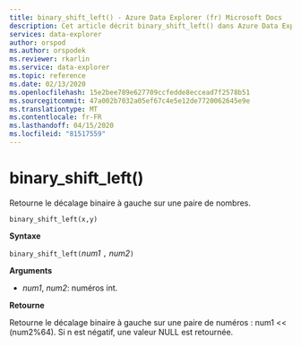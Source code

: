 ```yaml
---
title: binary_shift_left() - Azure Data Explorer (fr) Microsoft Docs
description: Cet article décrit binary_shift_left() dans Azure Data Explorer.
services: data-explorer
author: orspod
ms.author: orspodek
ms.reviewer: rkarlin
ms.service: data-explorer
ms.topic: reference
ms.date: 02/13/2020
ms.openlocfilehash: 15e2bee789e627709ccfedde8eccead7f2578b51
ms.sourcegitcommit: 47a002b7032a05ef67c4e5e12de7720062645e9e
ms.translationtype: MT
ms.contentlocale: fr-FR
ms.lasthandoff: 04/15/2020
ms.locfileid: "81517559"
---
```

# <a name="binary_shift_left"></a>binary_shift_left()

Retourne le décalage binaire à gauche sur une paire de nombres.

```kusto
binary_shift_left(x,y)  
```

**Syntaxe**

`binary_shift_left(`*num1* `,` *num2*`)`

**Arguments**

* *num1*, *num2*: numéros int.

**Retourne**

Retourne le décalage binaire à gauche sur une paire de numéros : num1 <<  (num2%64).
Si n est négatif, une valeur NULL est retournée.